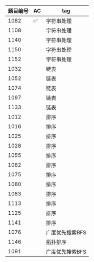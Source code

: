 |题目编号|AC|tag|
|---|---|---|
|1082| ✅ |字符串处理|
|1108| |字符串处理|
|1140| |字符串处理|
|1150| |字符串处理|
|1152| |字符串处理|
|1032| |链表|
|1052| |链表|
|1074| |链表|
|1097| |链表|
|1133| |链表|
|1012| |排序|
|1016| |排序|
|1025| |排序|
|1028| |排序|
|1055| |排序|
|1062| |排序|
|1075| |排序|
|1080| |排序|
|1083| |排序|
|1113| |排序|
|1125| |排序|
|1141| |排序|
|1076| |广度优先搜索BFS|
|1146| |拓扑排序|
|1091| |广度优先搜索BFS|